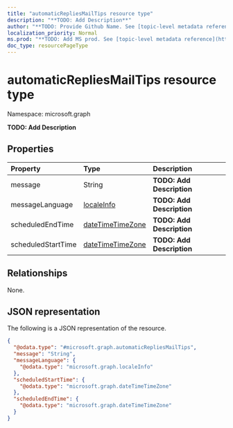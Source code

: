 ```yaml
---
title: "automaticRepliesMailTips resource type"
description: "**TODO: Add Description**"
author: "**TODO: Provide Github Name. See [topic-level metadata reference](https://msgo.azurewebsites.net/add/document/guidelines/metadata.html#topic-level-metadata)**"
localization_priority: Normal
ms.prod: "**TODO: Add MS prod. See [topic-level metadata reference](https://msgo.azurewebsites.net/add/document/guidelines/metadata.html#topic-level-metadata)**"
doc_type: resourcePageType
---
```


# automaticRepliesMailTips resource type


Namespace: microsoft.graph

**TODO: Add Description**

## Properties
|Property|Type|Description|
|:---|:---|:---|
|message|String|**TODO: Add Description**|
|messageLanguage|[localeInfo](../resources/localeinfo.md)|**TODO: Add Description**|
|scheduledEndTime|[dateTimeTimeZone](../resources/datetimetimezone.md)|**TODO: Add Description**|
|scheduledStartTime|[dateTimeTimeZone](../resources/datetimetimezone.md)|**TODO: Add Description**|

## Relationships
None.

## JSON representation
The following is a JSON representation of the resource.
<!-- {
  "blockType": "resource",
  "@odata.type": "microsoft.graph.automaticRepliesMailTips"
}
-->
``` json
{
  "@odata.type": "#microsoft.graph.automaticRepliesMailTips",
  "message": "String",
  "messageLanguage": {
    "@odata.type": "microsoft.graph.localeInfo"
  },
  "scheduledStartTime": {
    "@odata.type": "microsoft.graph.dateTimeTimeZone"
  },
  "scheduledEndTime": {
    "@odata.type": "microsoft.graph.dateTimeTimeZone"
  }
}
```

